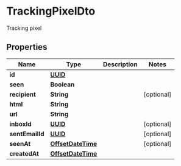 

# TrackingPixelDto

Tracking pixel
## Properties

Name | Type | Description | Notes
------------ | ------------- | ------------- | -------------
**id** | [**UUID**](UUID) |  | 
**seen** | **Boolean** |  | 
**recipient** | **String** |  |  [optional]
**html** | **String** |  | 
**url** | **String** |  | 
**inboxId** | [**UUID**](UUID) |  |  [optional]
**sentEmailId** | [**UUID**](UUID) |  |  [optional]
**seenAt** | [**OffsetDateTime**](OffsetDateTime) |  |  [optional]
**createdAt** | [**OffsetDateTime**](OffsetDateTime) |  | 



